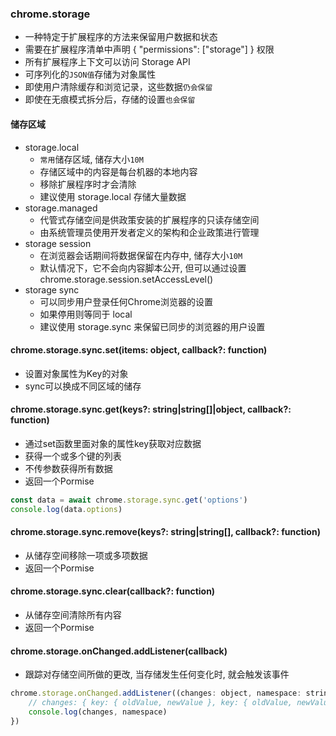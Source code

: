 ### chrome.storage

- 一种特定于扩展程序的方法来保留用户数据和状态
- 需要在扩展程序清单中声明 { "permissions": ["storage"] } 权限
- 所有扩展程序上下文可以访问 Storage API
- 可序列化的`JSON值`存储为对象属性
- 即使用户清除缓存和浏览记录，这些数据`仍会保留`
- 即使在无痕模式拆分后，存储的设置`也会保留`

#### 储存区域

- storage.local
    - `常用`储存区域, 储存大小`10M`
    - 存储区域中的内容是每台机器的本地内容
    - 移除扩展程序时才会清除
    - 建议使用 storage.local 存储大量数据
- storage.managed
    - 代管式存储空间是供政策安装的扩展程序的只读存储空间
    - 由系统管理员使用开发者定义的架构和企业政策进行管理
- storage session
    - 在浏览器会话期间将数据保留在内存中, 储存大小`10M`
    - 默认情况下，它不会向内容脚本公开, 但可以通过设置 chrome.storage.session.setAccessLevel()
- storage sync
    - 可以同步用户登录任何Chrome浏览器的设置
    - 如果停用则等同于 local
    - 建议使用 storage.sync 来保留已同步的浏览器的用户设置

#### chrome.storage.sync.set(items: object, callback?: function)

- 设置对象属性为Key的对象
- sync可以换成不同区域的储存

#### chrome.storage.sync.get(keys?: string|string[]|object, callback?: function)

- 通过set函数里面对象的属性key获取对应数据
- 获得一个或多个键的列表
- 不传参数获得所有数据
- 返回一个Pormise

```javascript
const data = await chrome.storage.sync.get('options')
console.log(data.options)
```

#### chrome.storage.sync.remove(keys?: string|string[], callback?: function)

- 从储存空间移除一项或多项数据
- 返回一个Pormise

#### chrome.storage.sync.clear(callback?: function)

- 从储存空间清除所有内容
- 返回一个Pormise

#### chrome.storage.onChanged.addListener(callback)

- 跟踪对存储空间所做的更改, 当存储发生任何变化时, 就会触发该事件

```javascript
chrome.storage.onChanged.addListener((changes: object, namespace: string) => {
    // changes: { key: { oldValue, newValue }, key: { oldValue, newValue } }
    console.log(changes, namespace)
})
```
